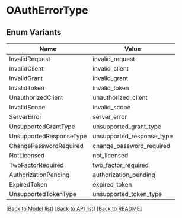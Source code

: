 # OAuthErrorType

## Enum Variants

| Name | Value |
|---- | -----|
| InvalidRequest | invalid_request |
| InvalidClient | invalid_client |
| InvalidGrant | invalid_grant |
| InvalidToken | invalid_token |
| UnauthorizedClient | unauthorized_client |
| InvalidScope | invalid_scope |
| ServerError | server_error |
| UnsupportedGrantType | unsupported_grant_type |
| UnsupportedResponseType | unsupported_response_type |
| ChangePasswordRequired | change_password_required |
| NotLicensed | not_licensed |
| TwoFactorRequired | two_factor_required |
| AuthorizationPending | authorization_pending |
| ExpiredToken | expired_token |
| UnsupportedTokenType | unsupported_token_type |


[[Back to Model list]](../README.md#documentation-for-models) [[Back to API list]](../README.md#documentation-for-api-endpoints) [[Back to README]](../README.md)


